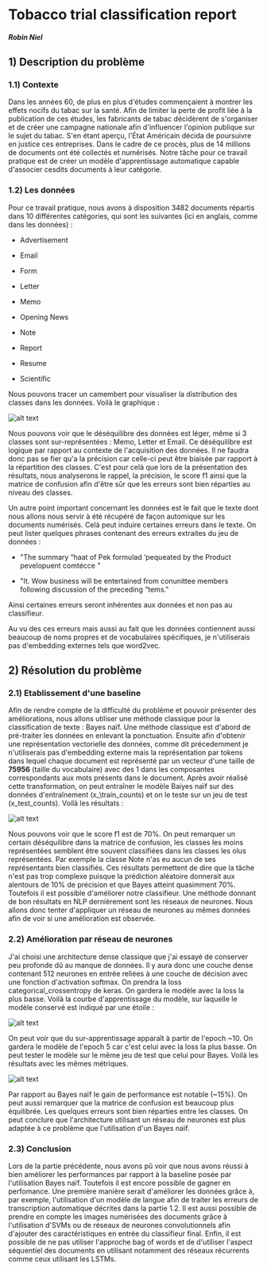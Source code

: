 # Tobacco trial classification report

##### Robin Niel

## 1) Description du problème 

### 1.1) Contexte

Dans les années 60, de plus en plus d'études commençaient à montrer les effets nocifs du tabac sur la santé. Afin de limiter la perte de profit liée à la publication de ces études, les fabricants de tabac décidèrent de s'organiser et de créer une campagne nationale afin d'influencer l'opinion publique sur le sujet du tabac. S'en étant aperçu, l'État Américain décida de poursuivre en justice ces entreprises. Dans le cadre de ce procès, plus de 14 millions de documents ont été collectés et numérisés. Notre tâche pour ce travail pratique est de créer un modèle d'apprentissage automatique capable d'associer cesdits documents à leur catégorie. 

### 1.2) Les données

Pour ce travail pratique, nous avons à disposition 3482 documents répartis dans 10 différentes catégories, qui sont les suivantes (ici en anglais, comme dans les données) :

* Advertisement 

* Email 

* Form 

* Letter 

* Memo 

* Opening News 

* Note 

* Report 

* Resume 

* Scientific 

Nous pouvons tracer un camembert pour visualiser la distribution des classes dans les données. Voilà le graphique : 

![alt text](https://github.com/Rouen-NLP/final-lab-Datavoore/blob/master/Camenbert.png "Diagramme camembert fréquences classes")

Nous pouvons voir que le déséquilibre des données est léger, même si 3 classes sont sur-représentées : Memo, Letter et Email. Ce déséquilibre est logique par rapport au contexte de l'acquisition des données. Il ne faudra donc pas se fier qu'a la précision car celle-ci peut être biaisée par rapport à la répartition des classes. C'est pour celà que lors de la présentation des résultats, nous analyserons le rappel, la précision, le score f1 ainsi que la matrice de confusion afin d'être sûr que les erreurs sont bien réparties au niveau des classes. 

Un autre point important concernant les données est le fait que le texte dont nous allons nous servir à été récupéré de façon automique sur les documents numérisés. Celà peut induire certaines erreurs dans le texte. On peut lister quelques phrases contenant des erreurs extraites du jeu de données :

*  "The summary “haat of Pek formulad ‘pequeated by the Product pevelopuent comtécce "

*  "It. Wow business will be entertained from conunittee members following discussion of the preceding “tems."

Ainsi certaines erreurs seront inhérentes aux données et non pas au classifieur.

Au vu des ces erreurs mais aussi au fait que les données contiennent aussi beaucoup de noms propres et de vocabulaires spécifiques, je n'utiliserais pas d'embedding externes tels que word2vec. 

## 2) Résolution du problème

### 2.1) Etablissement d'une baseline 

Afin de rendre compte de la difficulté du problème et pouvoir présenter des améliorations, nous allons utiliser une méthode classique pour la classification de texte : Bayes naïf. Une méthode classique est d'abord de pré-traiter les données en enlevant la ponctuation. Ensuite afin d'obtenir une représentation vectorielle des données, comme dit précedemment je n'utiliserais pas d'embedding externe mais la représentation par tokens dans lequel chaque document est représenté par un vecteur d'une taille de **75956** (taille du vocabulaire) avec des 1 dans les composantes correspondants aux mots présents dans le document. 
Après avoir réalisé cette transformation, on peut entraîner le modèle Baiyes naïf sur des données d'entraînement (x_\train\_counts) et on le teste sur un jeu de test (x\_test\_counts). 
Voilà les résultats :

![alt text](https://github.com/Rouen-NLP/final-lab-Datavoore/blob/master/Results_Bayes.png "Résultats Bayes")

Nous pouvons voir que le score f1 est de 70%. On peut remarquer un certain déséquilibre dans la matrice de confusion, les classes les moins représentées semblent être souvent classifiées dans les classes les olus représentées. Par exemple la classe Note n'as eu aucun de ses représentants bien classifiés. 
Ces résultats permettent de dire que la tâche n'est pas trop complexe puisque la prédiction aléatoire donnerait aux alentours de 10% de précision et que Bayes atteint quasimment 70%. Toutefois il est possible d'améliorer notre classifieur. 
Une méthode donnant de bon résultats en NLP dernièrement sont les réseaux de neurones. Nous allons donc tenter d'appliquer un réseau de neurones au mêmes données afin de voir si une amélioration est observée. 

### 2.2) Amélioration par réseau de neurones

J'ai choisi une architecture dense classique que j'ai essayé de conserver peu profonde dû au manque de données. Il y aura donc une couche dense contenant 512 neurones en entrée reliées à une couche de décision avec une fonction d'activation softmax. On prendra la loss categorical_crossentropy de keras. On gardera le modèle avec la loss la plus basse. Voilà la courbe d'apprentissage du modèle, sur laquelle le modèle conservé est indiqué par une étoile :

![alt text](https://github.com/Rouen-NLP/final-lab-Datavoore/blob/master/Graph_learning.png "Courbe d'apprentissage du réseau")

On peut voir que du sur-apprentissage apparaît à partir de l'epoch ~10. On gardera le modèle de l'epoch 5 car c'est celui avec la loss la plus basse. 
On peut tester le modèle sur le même jeu de test que celui pour Bayes. Voilà les résultats avec les mêmes métriques. 

![alt text](https://github.com/Rouen-NLP/final-lab-Datavoore/blob/master/Results_NN.png "Résultats Neural network")

Par rapport au Bayes naïf le gain de performance est notable (~15%). On peut aussi remarquer que la matrice de confusion est beaucoup plus équilibrée. Les quelques erreurs sont bien réparties entre les classes.
On peut conclure que l'architecture utilisant un réseau de neurones est plus adaptée à ce problème que l'utilisation d'un Bayes naïf.

### 2.3) Conclusion

Lors de la partie précédente, nous avons pû voir que nous avons réussi à bien améliorer les performances par rapport à la baseline posée par l'utilisation Bayes naïf. Toutefois il est encore possible de gagner en perfomance.
Une première manière serait d'améliorer les données grâce à, par exemple, l'utilisation d'un modèle de langue afin de traiter les erreurs de transcription automatique décrites dans la partie 1.2. 
Il est aussi possible de prendre en compte les images numérisées des documents grâce à l'utilisation d'SVMs ou de réseaux de neurones convolutionnels afin d'ajouter des caractéristiques en entrée du classifieur final.
Enfin, il est possible de ne pas utiliser l'approche bag of words et de d'utiliser l'aspect séquentiel des documents en utilisant notamment des réseaux récurrents comme ceux utilisant les LSTMs. 
 
